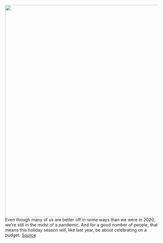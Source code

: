 <img src='https://cdn.vox-cdn.com/thumbor/TByh_1NYOzUr64Wd18oe1kCU1tI=/0x0:2048x1367/1200x480/filters:focal(861x521:1187x847)/cdn.vox-cdn.com/uploads/chorus_image/image/70116340/Budget_50.0.jpg' width='700px' /><br/>
Even though many of us are better off in some ways than we were in 2020, we're still in the midst of a pandemic. And for a good number of people, that means this holiday season will, like last year, be about celebrating on a budget.
<a href='https://www.theverge.com/22748775/holiday-gift-guide-budget-cheap-tech-gadgets-ideas'> Source <a/>